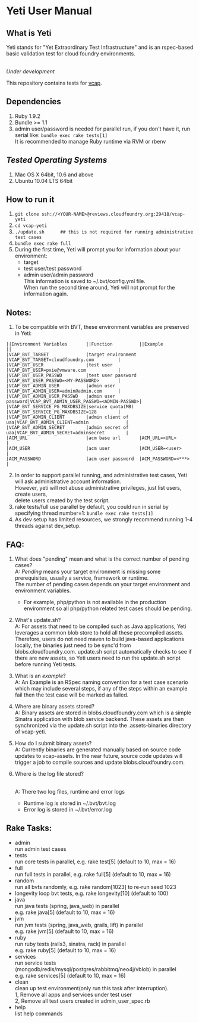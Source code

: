 Yeti User Manual
================

What is Yeti
------------

Yeti stands for "Yet Extraordinary Test Infrastructure" and is an rspec-based
basic validation test for cloud foundry environments.

<br>*Under development*

This repository contains tests for [vcap](https://github.com/cloudfoundry/vcap).

## Dependencies
1. Ruby 1.9.2
2. Bundle >= 1.1
3. admin user/password is needed for parallel run, if you don't have it, run serial like:
```bundle exec rake tests[1]```
<br>It is recommended to manage Ruby runtime via RVM or rbenv

## _Tested Operating Systems_
1. Mac OS X 64bit, 10.6 and above
2. Ubuntu 10.04 LTS 64bit

How to run it
-------------
1. ```git clone ssh://<YOUR-NAME>@reviews.cloudfoundry.org:29418/vcap-yeti```
2. ```cd vcap-yeti```
3. ```./update.sh      ## this is not required for running administrative test cases```
4. ```bundle exec rake full```
5. During the first time, Yeti will prompt you for information about your environment:
    - target
    - test user/test password
    - admin user/admin password
   <br>This information is saved to ~/.bvt/config.yml file.
   <br>When run the second time around, Yeti will not prompt for the information again.

Notes:
-----
1. To be compatible with BVT, these environment variables are preserved in Yeti:
```
||Environment Variables       ||Function          ||Example                                ||
|VCAP_BVT_TARGET              |target environment |VCAP_BVT_TARGET=cloudfoundry.com         |
|VCAP_BVT_USER                |test user          |VCAP_BVT_USER=pxie@vmware.com            |
|VCAP_BVT_USER_PASSWD         |test user password |VCAP_BVT_USER_PASSWD=<MY-PASSWORD>       |
|VCAP_BVT_ADMIN_USER          |admin user         |VCAP_BVT_ADMIN_USER=admin@admin.com      |
|VCAP_BVT_ADMIN_USER_PASSWD   |admin user password|VCAP_BVT_ADMIN_USER_PASSWD=<ADMIN-PASSWD>|
|VCAP_BVT_SERVICE_PG_MAXDBSIZE|service quota(MB)  |VCAP_BVT_SERVICE_PG_MAXDBSIZE=128        |
|VCAP_BVT_ADMIN_CLIENT        |admin client of uaa|VCAP_BVT_ADMIN_CLIENT=admin              |
|VCAP_BVT_ADMIN_SECRET        |admin secret of uaa|VCAP_BVT_ADMIN_SECRET=adminsecret        |
|ACM_URL                      |acm base url       |ACM_URL=<URL>                            |
|ACM_USER                     |acm user           |ACM_USER=<user>                          |
|ACM_PASSWORD                 |acm user password  |ACM_PASSWORD=<***>                       |
```

2. In order to support parallel running, and administrative test cases, Yeti will ask administrative
   account information.
   <br>However, yeti will not abuse administrative privileges, just list users, create users,
   <br>delete users created by the test script.
3. rake tests/full use parallel by default, you could run in serial by specifying thread number=1:
   ```bundle exec rake tests[1]```
4. As dev setup has limited resources, we strongly recommend running 1-4 threads against dev_setup.

FAQ:
----
1. What does "pending" mean and what is the correct number of pending cases?
   <br>A: *Pending* means your target environment is missing some prerequisites, usually a service,
       framework or runtime.
      <br>The number of pending cases depends on your target environment and environment variables.
      - For example, php/python is not available in the production environment so all php/python
      related test cases should be pending.

2. What's update.sh?
   <br>A: For assets that need to be compiled such as Java applications, Yeti leverages a common
      blob store to hold all these precompiled assets.  Therefore, users do not need maven to build
      java-based applications locally, the binaries just need to be sync'd from blobs.cloudfoundry.com.
      update.sh script automatically checks to see if there are new assets, so Yeti users need to
      run the update.sh script before running Yeti tests.

3. What is an _example_?
   <br>A: An Example is an RSpec naming convention for a test case scenario which may include several
   steps, if any of the steps within an example fail then the test case will be marked as failed.

4. Where are binary assets stored?
   <br>A: Binary assets are stored in blobs.cloudfoundry.com which is a simple Sinatra application
      with blob service backend.  These assets are then synchronized via the update.sh script into
      the .assets-binaries directory of vcap-yeti.

5. How do I submit binary assets?
   <br>A: Currently binaries are generated manually based on source code updates to vcap-assets.  In
   the near future, source code updates will trigger a job to compile sources and update
   blobs.cloudfoundry.com.

6. Where is the log file stored?

   <br>A: There two log files, runtime and error logs
      - Runtime log is stored in ~/.bvt/bvt.log
      - Error log is stored in ~/.bvt/error.log

Rake Tasks:
-----------
- admin
<br>run admin test cases
- tests
<br>run core tests in parallel, e.g. rake test\[5\] (default to 10, max = 16)
- full
<br>run full tests in parallel, e.g. rake full\[5\] (default to 10, max = 16)
- random
<br>run all bvts randomly, e.g. rake random\[1023\] to re-run seed 1023
- longevity loop bvt tests, e.g. rake longevity\[10\] (default to 100)
- java
<br>run java tests (spring, java_web) in parallel
<br>e.g. rake java\[5\] (default to 10, max = 16)
- jvm
<br>run jvm tests (spring, java_web, grails, lift) in parallel
<br>e.g. rake jvm\[5\] (default to 10, max = 16)
- ruby
<br>run ruby tests (rails3, sinatra, rack) in parallel
<br>e.g. rake ruby\[5\] (default to 10, max = 16)
- services
<br>run service tests (mongodb/redis/mysql/postgres/rabbitmq/neo4j/vblob) in parallel
<br>e.g. rake services\[5\] (default to 10, max = 16)
- clean
<br>clean up test environment(only run this task after interruption).
<br>1, Remove all apps and services under test user
<br>2, Remove all test users created in admin_user_spec.rb
- help
<br>list help commands

